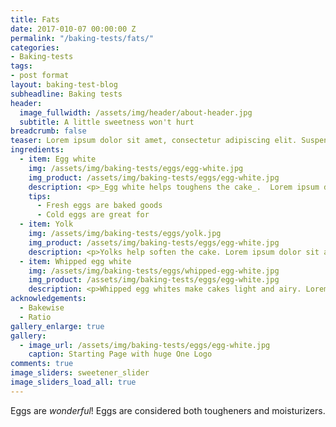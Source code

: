 ```yaml
---
title: Fats
date: 2017-010-07 00:00:00 Z
permalink: "/baking-tests/fats/"
categories:
- Baking-tests
tags:
- post format
layout: baking-test-blog
subheadline: Baking tests
header:
  image_fullwidth: /assets/img/header/about-header.jpg
  subtitle: A little sweetness won't hurt
breadcrumb: false
teaser: Lorem ipsum dolor sit amet, consectetur adipiscing elit. Suspendisse tincidunt mi purus, vitae scelerisque urna varius ut. Cras eget pulvinar lacus. Vestibulum efficitur nisl eu tempus fermentum. Donec malesuada dignissim tellus, sit amet auctor mauris ultrices id.
ingredients:
  - item: Egg white
    img: /assets/img/baking-tests/eggs/egg-white.jpg
    img_product: /assets/img/baking-tests/eggs/egg-white.jpg
    description: <p>_Egg white helps toughens the cake_.  Lorem ipsum dolor sit amet, consectetur adipiscing elit. Suspendisse tincidunt mi purus, vitae scelerisque urna varius ut. Cras eget pulvinar lacus. Vestibulum efficitur nisl eu tempus fermentum. Donec malesuada dignissim tellus, sit amet auctor mauris ultrices id. Aenean luctus egestas dolor.</p><p>Donec cursus rutrum nibh ac fermentum. Ut non sodales lectus. Nam felis ex, ultrices non mattis sed, auctor sit amet felis. Donec cursus quam at elit tempor viverra. Nullam consequat orci non dui facilisis consequat in vel dolor. Mauris tempus nulla ligula, et mollis nisi laoreet ut. Ut dignissim consequat condimentum.</p>
    tips:
      - Fresh eggs are baked goods
      - Cold eggs are great for
  - item: Yolk
    img: /assets/img/baking-tests/eggs/yolk.jpg
    img_product: /assets/img/baking-tests/eggs/egg-white.jpg
    description: <p>Yolks help soften the cake. Lorem ipsum dolor sit amet, consectetur adipiscing elit. Suspendisse tincidunt mi purus, vitae scelerisque urna varius ut. Cras eget pulvinar lacus. Vestibulum efficitur nisl eu tempus fermentum. Donec malesuada dignissim tellus, sit amet auctor mauris ultrices id. Aenean luctus egestas dolor, vitae hendrerit magna hendrerit vel. Ut at semper elit. Cras ornare nisl congue diam ullamcorper porttitor.</p>
  - item: Whipped egg white
    img: /assets/img/baking-tests/eggs/whipped-egg-white.jpg
    img_product: /assets/img/baking-tests/eggs/egg-white.jpg
    description: <p>Whipped egg whites make cakes light and airy. Lorem ipsum dolor sit amet, consectetur adipiscing elit. Suspendisse tincidunt mi purus, vitae scelerisque urna varius ut. Cras eget pulvinar lacus. Vestibulum efficitur nisl eu tempus fermentum. Donec malesuada dignissim tellus, sit amet auctor mauris ultrices id. Aenean luctus egestas dolor, vitae hendrerit magna hendrerit vel. Ut at semper elit. Cras ornare nisl congue diam ullamcorper porttitor.</p><p>Phasellus eget urna ac lectus tempor interdum. Donec cursus rutrum nibh ac fermentum. Ut non sodales lectus. Nam felis ex, ultrices non mattis sed, auctor sit amet felis. Donec cursus quam at elit tempor viverra. Nullam consequat orci non dui facilisis consequat in vel dolor. Mauris tempus nulla ligula, et mollis nisi laoreet ut.</p>
acknowledgements:
  - Bakewise
  - Ratio
gallery_enlarge: true
gallery:
  - image_url: /assets/img/baking-tests/eggs/egg-white.jpg
    caption: Starting Page with huge One Logo
comments: true
image_sliders: sweetener_slider
image_sliders_load_all: true
---
```


Eggs are <i>wonderful</i>! Eggs are considered both tougheners and moisturizers.
